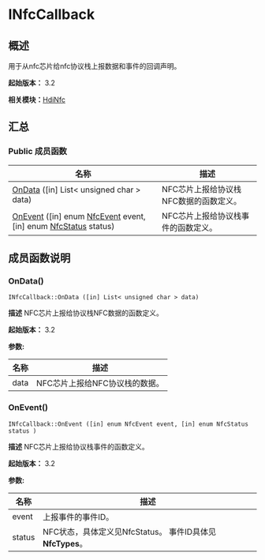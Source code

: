 # INfcCallback


## 概述

用于从nfc芯片给nfc协议栈上报数据和事件的回调声明。

**起始版本：** 3.2

**相关模块：**[HdiNfc](_hdi_nfc_v10.md)


## 汇总


### Public 成员函数

| 名称 | 描述 | 
| -------- | -------- |
| [OnData](#ondata) ([in] List&lt; unsigned char &gt; data) | NFC芯片上报给协议栈NFC数据的函数定义。  | 
| [OnEvent](#onevent) ([in] enum [NfcEvent](_hdi_nfc_v10.md#nfcevent) event, [in] enum [NfcStatus](_hdi_nfc_v10.md#nfcstatus) status) | NFC芯片上报给协议栈事件的函数定义。  | 


## 成员函数说明


### OnData()

```
INfcCallback::OnData ([in] List< unsigned char > data)
```
**描述**
NFC芯片上报给协议栈NFC数据的函数定义。

**起始版本：** 3.2

**参数:**

| 名称 | 描述 | 
| -------- | -------- |
| data | NFC芯片上报给NFC协议栈的数据。 | 


### OnEvent()

```
INfcCallback::OnEvent ([in] enum NfcEvent event, [in] enum NfcStatus status )
```
**描述**
NFC芯片上报给协议栈事件的函数定义。

**起始版本：** 3.2

**参数:**

| 名称 | 描述 | 
| -------- | -------- |
| event | 上报事件的事件ID。  | 
| status | NFC状态，具体定义见NfcStatus。 事件ID具体见 **NfcTypes**。 | 
